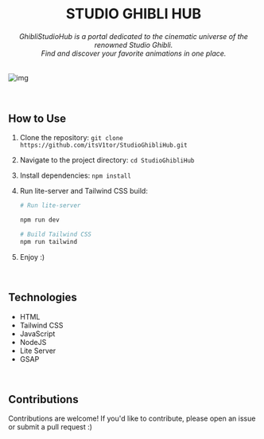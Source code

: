 <h1 align="center">STUDIO GHIBLI HUB</h1>

<h6 align="center">GhibliStudioHub is a portal dedicated to the cinematic universe of the renowned Studio Ghibli. </br>Find and discover your favorite animations in one place.</h6>


![img](https://github.com/itsV1tor/StudioGhibliHub/assets/121408231/6b26f422-4d35-41e4-988b-9b6f84a9869f)

</br>

## How to Use

1. Clone the repository: `git clone https://github.com/itsV1tor/StudioGhibliHub.git`
2. Navigate to the project directory: `cd StudioGhibliHub`
3. Install dependencies: `npm install`
4. Run lite-server and Tailwind CSS build:

   ```bash
   # Run lite-server

   npm run dev

   # Build Tailwind CSS
   npm run tailwind
5. Enjoy :)
   
</br>

## Technologies

  - HTML
  - Tailwind CSS
  - JavaScript
  - NodeJS
  - Lite Server
  - GSAP

</br>

## Contributions
Contributions are welcome! If you'd like to contribute, please open an issue or submit a pull request :)
